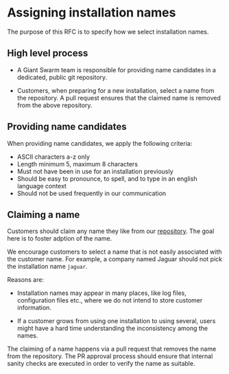 # Assigning installation names

The purpose of this RFC is to specify how we select installation names.

## High level process

- A Giant Swarm team is responsible for providing name candidates in a dedicated, public git repository.

- Customers, when preparing for a new installation, select a name from the repository. A pull request ensures that the claimed name is removed from the above repository.

## Providing name candidates

When providing name candidates, we apply the following criteria:

- ASCII characters a-z only
- Length minimum 5, maximum 8 characters
- Must not have been in use for an installation previously
- Should be easy to pronounce, to spell, and to type in an english language context
- Should not be used frequently in our communication

## Claiming a name

Customers should claim any name they like from our [repository](https://github.com/giantswarm/installation-names). The goal here is to foster adption of the name.

We encourage customers to select a name that is not easily associated with the customer name. For example, a company named Jaguar should not pick the installation name `jaguar`.

Reasons are:

- Installation names may appear in many places, like log files, configuration files etc., where we do not intend to store customer information.

- If a customer grows from using one installation to using several, users might have a hard time understanding the inconsistency among the names.

The claiming of a name happens via a pull request that removes the name from the repository. The PR approval process should ensure that internal sanity checks are executed in order to verify the name as suitable.
